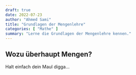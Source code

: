 ```yaml
---
draft: true
date: 2022-07-23
author: "Ahmed Sami"
title: "Grundlagen der Mengenlehre"
categories: [ "Mathe" ]
summary: "Lerne die Grundlagen der Mengenlehre kennen."
---
```


## Wozu überhaupt Mengen?
Halt einfach dein Maul digga...
